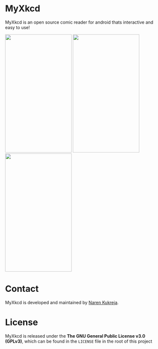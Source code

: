 # MyXkcd


MyXkcd is an open source comic reader for android thats interactive and easy to use!

<img src="http://i.imgur.com/DGnSWZ8.png?1" width="216" height="384" />
<img src="http://i.imgur.com/xCUZMMe.png?1" width="216" height="384" />
<img src="http://i.imgur.com/dXSX9ka.png?1" width="216" height="384" />

# Contact

MyXkcd is developed and maintained by [Naren Kukreja](https://github.com/narenkukreja).

# License

MyXkcd is released under the **The GNU General Public License v3.0 (GPLv3)**, which can be found in the `LICENSE` file in the root of this project
